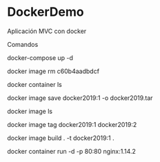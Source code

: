 # DockerDemo
Aplicación MVC con docker


Comandos

docker-compose up -d

docker image rm c60b4aadbdcf

docker container ls

docker image save docker2019:1 -o docker2019.tar

docker image ls

docker image tag docker2019:1 docker2019:2

docker image build . -t docker2019:1 .

docker container run -d -p 80:80 nginx:1.14.2
